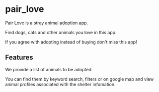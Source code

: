 # pair_love

Pair Love is a stray animal adoption app.

Find dogs, cats and other animals you love in this app.

If you agree with adopting instead of buying don't miss this app!

## Features

We provide a list of animals to be adopted

You can find them by keyword search, filters or on google map and view animal profiles associated with the shelter infomation.

